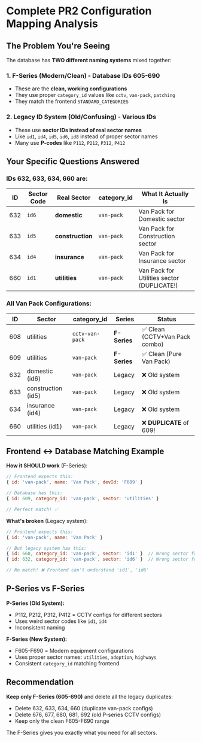# Complete PR2 Configuration Mapping Analysis

## The Problem You're Seeing

The database has **TWO different naming systems** mixed together:

### 1. **F-Series (Modern/Clean)** - Database IDs 605-690
- These are the **clean, working configurations**
- They use proper `category_id` values like `cctv`, `van-pack`, `patching`
- They match the frontend `STANDARD_CATEGORIES`

### 2. **Legacy ID System (Old/Confusing)** - Various IDs
- These use **sector IDs instead of real sector names**
- Like `id1`, `id4`, `id5`, `id6`, `id8` instead of proper sector names
- Many use **P-codes** like `P112`, `P212`, `P312`, `P412`

## Your Specific Questions Answered

### IDs 632, 633, 634, 660 are:
| ID | Sector Code | Real Sector | category_id | What It Actually Is |
|----|-------------|-------------|-------------|-------------------|
| 632 | `id6` | **domestic** | `van-pack` | Van Pack for Domestic sector |
| 633 | `id5` | **construction** | `van-pack` | Van Pack for Construction sector |
| 634 | `id4` | **insurance** | `van-pack` | Van Pack for Insurance sector |
| 660 | `id1` | **utilities** | `van-pack` | Van Pack for Utilities sector (DUPLICATE!) |

### All Van Pack Configurations:
| ID | Sector | category_id | Series | Status |
|----|--------|-------------|--------|--------|
| 608 | utilities | `cctv-van-pack` | **F-Series** | ✅ Clean (CCTV+Van Pack combo) |
| 609 | utilities | `van-pack` | **F-Series** | ✅ Clean (Pure Van Pack) |
| 632 | domestic (id6) | `van-pack` | Legacy | ❌ Old system |
| 633 | construction (id5) | `van-pack` | Legacy | ❌ Old system |
| 634 | insurance (id4) | `van-pack` | Legacy | ❌ Old system |
| 660 | utilities (id1) | `van-pack` | Legacy | ❌ **DUPLICATE** of 609! |

## Frontend ↔ Database Matching Example

**How it SHOULD work** (F-Series):
```javascript
// Frontend expects this:
{ id: 'van-pack', name: 'Van Pack', devId: 'F609' }

// Database has this:
{ id: 609, category_id: 'van-pack', sector: 'utilities' }

// Perfect match! ✅
```

**What's broken** (Legacy system):
```javascript
// Frontend expects this:
{ id: 'van-pack', name: 'Van Pack' }

// But legacy system has this:
{ id: 660, category_id: 'van-pack', sector: 'id1' }  // Wrong sector format!
{ id: 632, category_id: 'van-pack', sector: 'id6' }  // Wrong sector format!

// No match! ❌ Frontend can't understand 'id1', 'id6'
```

## P-Series vs F-Series

**P-Series (Old System):**
- P112, P212, P312, P412 = CCTV configs for different sectors
- Uses weird sector codes like `id1`, `id4`
- Inconsistent naming

**F-Series (New System):**
- F605-F690 = Modern equipment configurations
- Uses proper sector names: `utilities`, `adoption`, `highways`
- Consistent `category_id` matching frontend

## Recommendation

**Keep only F-Series (605-690)** and delete all the legacy duplicates:
- Delete 632, 633, 634, 660 (duplicate van-pack configs)
- Delete 676, 677, 680, 681, 692 (old P-series CCTV configs)
- Keep only the clean F605-F690 range

The F-Series gives you exactly what you need for all sectors.